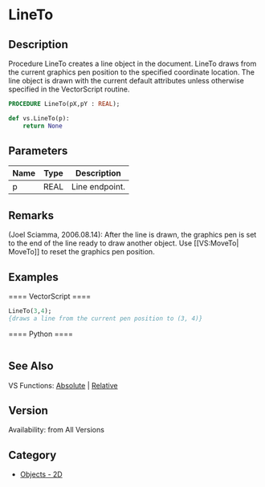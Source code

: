 # LineTo

## Description
Procedure LineTo creates a line object in the document. LineTo draws from the current graphics pen position to the specified coordinate location. The line object is drawn with the current default attributes unless otherwise specified in the VectorScript routine.

```pascal
PROCEDURE LineTo(pX,pY : REAL);
```

```python
def vs.LineTo(p):
    return None
```

## Parameters
|Name|Type|Description|
|---|---|---|
|p|REAL|Line endpoint.|

## Remarks
(Joel Sciamma, 2006.08.14): After the line is drawn, the graphics pen is set to the end of the line ready to draw another object. Use [[VS:MoveTo| MoveTo]] to reset the graphics pen position.

## Examples
==== VectorScript ====
```pascal
LineTo(3,4);
{draws a line from the current pen position to (3, 4)}
```
==== Python ====
```python

```

## See Also
VS Functions: [Absolute](Absolute.md) | [Relative](Relative.md)

## Version
Availability: from All Versions

## Category
* [Objects - 2D](../Categories/Objects%20-%202D.md)
